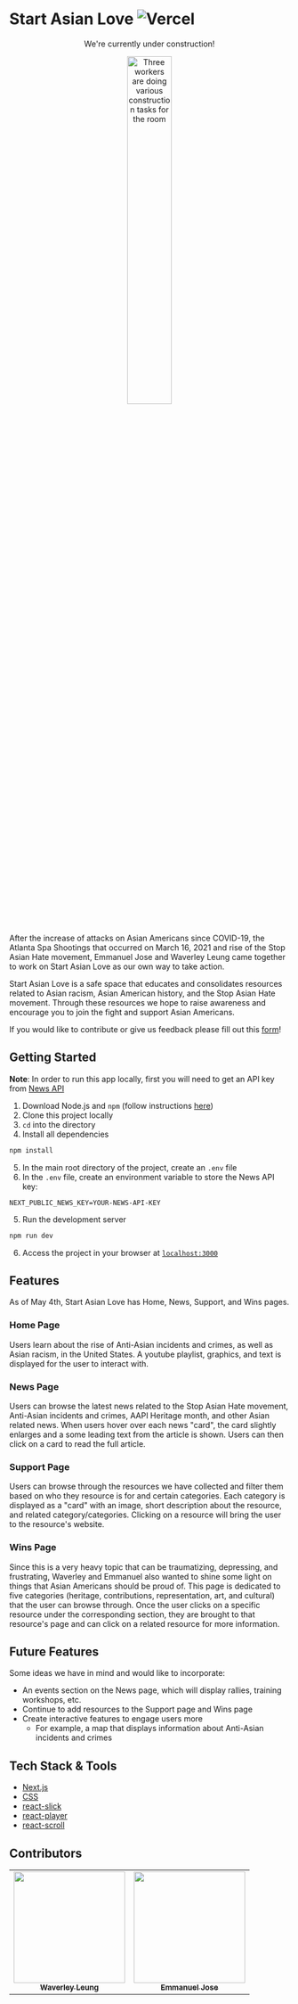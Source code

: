 # Start Asian Love ![Vercel](http://therealsujitk-vercel-badge.vercel.app/?app=therealsujitk-vercel-badge)
<p align=center>We're currently under construction!</p>

<p align=center>
  <img src="https://media.giphy.com/media/5t20H3tq99Y1DYFuEX/giphy.gif" alt="Three workers are doing various construction tasks for the room" width=40% />
</p>

After the increase of attacks on Asian Americans since COVID-19, the Atlanta Spa Shootings that occurred on March 16, 2021 and rise of the Stop Asian Hate movement, Emmanuel Jose and Waverley Leung came together to work on Start Asian Love as our own way to take action. 

Start Asian Love is a safe space that educates and consolidates resources related to Asian racism, Asian American history, and the Stop Asian Hate movement. Through these resources we hope to raise awareness and encourage you to join the fight and support Asian Americans.

If you would like to contribute or give us feedback please fill out this [form](https://forms.gle/LQtZ5xgr16htNhdZ8)!

## Getting Started
**Note**: In order to run this app locally, first you will need to get an API key from [News API](https://newsapi.org/)
1. Download Node.js and `npm` (follow instructions [here](https://nodejs.org/en/))
2. Clone this project locally
3. `cd` into the directory
4. Install all dependencies
```bash
npm install
```
5. In the main root directory of the project, create an `.env` file
6. In the `.env` file, create an environment variable to store the News API key:
```
NEXT_PUBLIC_NEWS_KEY=YOUR-NEWS-API-KEY
```
5. Run the development server
```bash
npm run dev
```
6. Access the project in your browser at [`localhost:3000`](http://localhost:3000)

## Features
As of May 4th, Start Asian Love has Home, News, Support, and Wins pages.

### Home Page
Users learn about the rise of Anti-Asian incidents and crimes, as well as Asian racism, in the United States. A youtube playlist, graphics, and text is displayed for the user to interact with.

### News Page
Users can browse the latest news related to the Stop Asian Hate movement, Anti-Asian incidents and crimes, AAPI Heritage month, and other Asian related news. When users hover over each news "card", the card slightly enlarges and a some leading text from the article is shown. Users can then click on a card to read the full article.

### Support Page
Users can browse through the resources we have collected and filter them based on who they resource is for and certain categories. Each category is displayed as a "card" with an image, short description about the resource, and related category/categories. Clicking on a resource will bring the user to the resource's website.

### Wins Page
Since this is a very heavy topic that can be traumatizing, depressing, and frustrating, Waverley and Emmanuel also wanted to shine some light on things that Asian Americans should be proud of. This page is dedicated to five categories (heritage, contributions, representation, art, and cultural) that the user can browse through. Once the user clicks on a specific resource under the corresponding section, they are brought to that resource's page and can click on a related resource for more information.

## Future Features
Some ideas we have in mind and would like to incorporate:
* An events section on the News page, which will display rallies, training workshops, etc. 
* Continue to add resources to the Support page and Wins page
* Create interactive features to engage users more
   * For example, a map that displays information about Anti-Asian incidents and crimes

## Tech Stack & Tools
* [Next.js](https://nextjs.org)
* [CSS](https://css-tricks.com)
* [react-slick](https://www.npmjs.com/package/react-slick)
* [react-player](https://github.com/CookPete/react-player)
* [react-scroll](https://www.npmjs.com/package/react-scroll)

## Contributors
<table>
  <tr>
    <td align="center">
      <a href="https://github.com/wlcreate">
        <img src="https://avatars0.githubusercontent.com/u/62153993?s=460&v=4" width="200px;" alt=""/><br/><sub><b>Waverley Leung</b></sub>
      </a>         
    </td>
    <td align="center">
      <a href="https://github.com/emjose">
        <img src="https://avatars.githubusercontent.com/u/61435324?v=4" width="200px;" alt=""/><br/>
        <sub><b>Emmanuel Jose</b></sub>
      </a>         
    </td>
  </tr>
</table>

